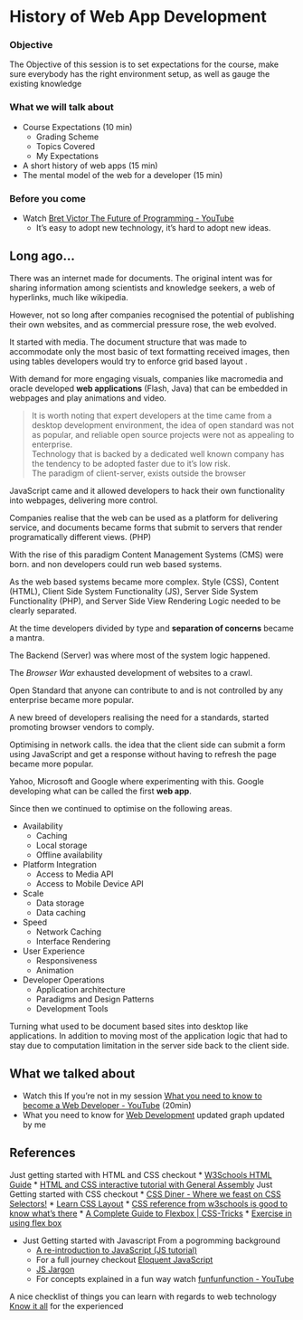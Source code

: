 # History  of Web App Development

### Objective

The Objective of this session is to set expectations for the course, make sure everybody has the right environment setup, as well as gauge the existing knowledge

### What we will talk about

* Course Expectations (10 min)
	* Grading Scheme
	* Topics Covered
	* My Expectations
* A short history of web apps (15 min)
* The mental model of the web for a developer (15 min)

### Before you come

* Watch [Bret Victor   The Future of Programming - YouTube](https://www.youtube.com/watch?v=8pTEmbeENF4)
	* It’s easy to adopt new technology, it’s hard to adopt new ideas.

## Long ago…
There was an internet made for documents.  The original intent was for sharing information among scientists and knowledge seekers, a web of hyperlinks, much like wikipedia.

However, not so long after companies recognised the potential of publishing their own websites, and as commercial pressure rose, the web evolved.

It started with media.
The document structure that was made to accommodate only the most basic of text formatting received images, then using tables developers would try to enforce grid based layout .

With demand for more engaging visuals, companies like macromedia and oracle developed **web applications** (Flash, Java) that can be embedded in webpages and play animations and video.

> It is worth noting that expert developers at the time came from a desktop development environment, the idea of open standard was not as popular, and reliable open source projects were not as appealing to enterprise.  
> Technology that is backed by a dedicated well known company has the tendency to be adopted faster due to it’s low risk.  
> The paradigm of client-server, exists outside the browser  

JavaScript came and it allowed developers to hack their own functionality into webpages, delivering more control.

Companies realise that the web can be used as a platform for delivering service, and documents became forms that submit to servers that render programatically different views. (PHP)

With the rise of this paradigm Content Management Systems (CMS) were born. and non developers could run web based systems.

As the web based systems became more complex. Style (CSS), Content (HTML), Client Side System Functionality (JS), Server Side System Functionality (PHP), and Server Side View Rendering Logic needed to be clearly separated.

At the time developers divided by type and **separation of concerns** became a mantra.

The Backend (Server) was where most of the system logic happened.

The _Browser War_ exhausted development of websites to a crawl.

Open Standard that anyone can contribute to and is not controlled by any enterprise became more popular.

A new breed of developers realising the need for a standards, started promoting browser vendors to comply.

Optimising in network calls. the idea that the client side can submit a form using JavaScript and get a response without having to refresh the page became more popular.

Yahoo, Microsoft and Google where experimenting with this. Google developing what can be called the first **web app**.

Since then we continued to optimise on the following areas.

* Availability
	* Caching
	* Local storage
	* Offline availability
* Platform Integration
	* Access to Media API
	* Access to Mobile Device API
* Scale
	* Data storage
	* Data caching
* Speed
	* Network Caching
	* Interface Rendering
* User Experience
	* Responsiveness
	* Animation
* Developer Operations
	* Application architecture
	* Paradigms and Design Patterns
	* Development Tools

Turning what used to be document based sites into desktop like applications. In addition to moving most of the application logic that had to stay due to computation limitation in the server side back to the client side.

## What we talked about

* Watch this If you’re not in my session [What you need to know to become a Web Developer - YouTube](https://www.youtube.com/watch?v=zXqs6X0lzKI)  (20min)
* What you need to know for [Web Development](https://coggle.it/diagram/WD_yrW69HT0L4LaV#) updated graph updated by me

## References
Just getting started with HTML and CSS checkout
	* [W3Schools HTML Guide](http://www.w3schools.com/html/default.asp)
	* [HTML and CSS interactive tutorial with General Assembly]( https://dash.generalassemb.ly/)
Just Getting started with CSS checkout
	* [CSS Diner - Where we feast on CSS Selectors!](https://flukeout.github.io/)
	* [Learn CSS Layout](http://learnlayout.com)
	* [CSS reference from w3schools is good to know what’s there](http://www.w3schools.com/css/default.asp)
	* [A Complete Guide to Flexbox | CSS-Tricks](https://css-tricks.com/snippets/css/a-guide-to-flexbox/)
	* [Exercise in using flex box](http://flexboxfroggy.com/)
* Just Getting started with Javascript From a pogromming background
	* [A re-introduction to JavaScript (JS tutorial)](https://developer.mozilla.org/en-US/docs/Web/JavaScript/A_re-introduction_to_JavaScript)
	* For a full journey checkout [Eloquent JavaScript](http://eloquentjavascript.net/)
	* [JS Jargon](http://jargon.js.org/)
	* For concepts explained in a fun way watch [funfunfunction - YouTube](https://www.youtube.com/channel/UCO1cgjhGzsSYb1rsB4bFe4Q/playlists)

A nice checklist of things you can learn with regards to web technology  [Know it all](https://know-it-all.io/)  for the experienced
